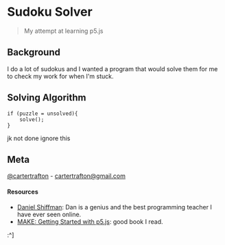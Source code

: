 # Sudoku Solver 
>My attempt at learning p5.js

## Background
I do a lot of sudokus and I wanted a program that would solve them for me to check my work for when I'm stuck.

## Solving Algorithm

```
if (puzzle = unsolved){
	solve();
}
```
jk not done ignore this

## Meta
[@cartertrafton](https://www.github.com/cartertrafton) - cartertrafton@gmail.com

#### Resources
- [Daniel Shiffman](https://www.youtube.com/channel/UCvjgXvBlbQiydffZU7m1_aw): Dan is a genius and the best programming teacher I have ever seen online.
- [MAKE: Getting Started with p5.js](https://p5js.org/books/): good book I read.

:^] 
